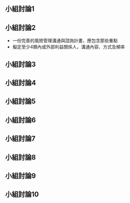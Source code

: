 ## 小組討論1

## 小組討論2
- 一份完善的風險管理溝通與諮詢計畫，應包含那些重點
- 擬定至少4類內或外部利益關係人，溝通內容、方式及頻率

## 小組討論3

## 小組討論4

## 小組討論5

## 小組討論6

## 小組討論7

## 小組討論8

## 小組討論9

## 小組討論10
